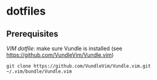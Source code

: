 # dotfiles
## Prerequisites
_VIM dotfile_: make sure Vundle is installed (see https://github.com/VundleVim/Vundle.vim)

`git clone https://github.com/VundleVim/Vundle.vim.git ~/.vim/bundle/Vundle.vim`

